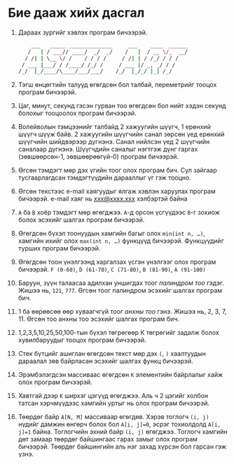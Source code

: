 # Бие дааж хийх дасгал

1. Дараах зургийг хэвлэх програм бичээрэй.

   ```sh
       ___   _____ ______________     ___    ____  ______
      /   | / ___// ____/  _/  _/    /   |  / __ \/_  __/
     / /| | \__ \/ /    / / / /     / /| | / /_/ / / /
    / ___ |___/ / /____/ /_/ /     / ___ |/ _, _/ / /
   /_/  |_/____/\____/___/___/    /_/  |_/_/ |_| /_/
   ```

2. Тэгш өнцөгтийн талууд өгөгдсөн бол талбай, переметрийг тооцох програм бичээрэй.

3. Цаг, минут, секунд гэсэн гурван тоо өгөгдсөн бол нийт хэдэн секунд болохыг тооцоолох програм бичээрэй.

3. Волейволын тэмцээнийг талбайд 2 хажуугийн шүүгч, 1 ерөнхий шүүгч шүүж байв. 2 хажуугийн шүүгчийн санал зөрсөн үед ерөнхий шүүгчийн шийдвэрээр дүгнэнэ. Санал нийлсэн үед 2 шүүгчийн саналаар дүгнэнэ. Шүүгчдийн саналыг нэгтгэж дүнг гаргах \(зөвшөөрсөн-1, зөвшөөрөөгүй-0\) програм бичээрэй.

4. Өгсөн тэмдэгт мөр дэх үгийн тоог олох програм бич. Сул зайгаар тусгаарлагдсан тэмдэгтүүдийн дарааллыг үг гэж тооцно.

7. Өгсөн текстээс e-mail хаягуудыг ялгаж хэвлэн харуулах програм бичээрэй. e-mail хаяг нь xxx@xxxx.xxx хэлбэртэй байна

7. `A` ба `B` хоёр тэмдэгт мөр өгөгджээ. `A`-д орсон үсгүүдээс `B`-г зохиож болох эсэхийг шалгах програм бичээрэй.

6. Өгөгдсөн бүхэл тоонуудын хамгийн багыг олох `min(int n, …)`, хамгийн ихийг олох `max(int n, …)` функцүүд бичээрэй. Функцүүдийг турших програм бичээрэй.

7. Өгөгдсөн тоон үнэлгээнд харгалзах үсгэн үнэлгээг олох програм бичээрэй. `F (0-60)`, `D (61-70)`, `C (71-80)`, `B (81-90)`, `A (91-100)`

7. Баруун, зүүн талаасаа адилхан уншигдах тоог _палиндром тоо_ гэдэг.  Жишээ нь, `121`, `777`. Өгсөн тоог палиндром эсэхийг шалгах програм бич.

8. 1 ба өөрөөсөө өөр хуваагчгүй тоог _анхны тоо_ гэнэ. Жишээ нь, 2, 3, 7, 11. Өгсөн тоо анхны тоо эсэхийг шалгах програм бич.

28. 1,2,3,5,10,25,50,100-тын бүхэл төгрөгөөр К төгрөгийг задалж болох хувилбаруудыг тооцох програм бичээрэй.

5. Стек бүтцийг ашиглан өгөгдсөн текст мөр дэх `(`, `)` хаалтуудын дараалал зөв байрласан эсэхийг шалгах функц бичээрэй.

8. Эрэмбэлэгдсэн массиваас өгөгдсөн `К` элементийн байрлалыг хайж олох програм бичээрэй.

15. Хавтгай дээр `К` ширхэг цэгүүд өгөгджээ. Аль ч 2 цэгийг холбон татсан хэрчмүүдээс хамгийн уртыг нь олох програм бичээрэй.

30. Төөрдөг байр `А[N, M]` массиваар өгөгдөв. Хэрэв тоглогч `(i, j)` нүдийг дамжин өнгөрч болох бол `A[i, j]=0`, эсрэг тохиолдолд `A[i, j]=1` байна. Тоглогчийн эхний байр `(i, j)` өгөгджээ. Тоглогч хамгийн дөт замаар төөрдөг байшингаас гарах замыг олох програм бичээрэй. Төөрдөг байшингийн аль нэг захад хүрсэн бол гарсан гэж үзнэ.